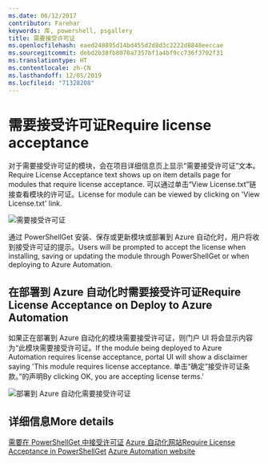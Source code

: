 ```yaml
---
ms.date: 06/12/2017
contributor: Farehar
keywords: 库, powershell, psgallery
title: 需要接受许可证
ms.openlocfilehash: eaed248895d14bd455d2d8d3c2222d8848eeccae
ms.sourcegitcommit: debd2b38fb8070a7357bf1a4bf9cc736f3702f31
ms.translationtype: HT
ms.contentlocale: zh-CN
ms.lasthandoff: 12/05/2019
ms.locfileid: "71328208"
---
```

# <a name="require-license-acceptance"></a><span data-ttu-id="a54c2-103">需要接受许可证</span><span class="sxs-lookup"><span data-stu-id="a54c2-103">Require license acceptance</span></span>

<span data-ttu-id="a54c2-104">对于需要接受许可证的模块，会在项目详细信息页上显示“需要接受许可证”文本。</span><span class="sxs-lookup"><span data-stu-id="a54c2-104">Require License Acceptance text shows up on item details page for modules that require license acceptance.</span></span> <span data-ttu-id="a54c2-105">可以通过单击“View License.txt”链接查看模块的许可证。</span><span class="sxs-lookup"><span data-stu-id="a54c2-105">License for module can be viewed by clicking on 'View License.txt' link.</span></span>

![需要接受许可证](../../Images/RequireLicenseAcceptance.png)

<span data-ttu-id="a54c2-107">通过 PowerShellGet 安装、保存或更新模块或部署到 Azure 自动化时，用户将收到接受许可证的提示。</span><span class="sxs-lookup"><span data-stu-id="a54c2-107">Users will be prompted to accept the license when installing, saving or updating the module through PowerShellGet or when deploying to Azure Automation.</span></span>

## <a name="require-license-acceptance-on-deploy-to-azure-automation"></a><span data-ttu-id="a54c2-108">在部署到 Azure 自动化时需要接受许可证</span><span class="sxs-lookup"><span data-stu-id="a54c2-108">Require License Acceptance on Deploy to Azure Automation</span></span>

<span data-ttu-id="a54c2-109">如果正在部署到 Azure 自动化的模块需要接受许可证，则门户 UI 将会显示内容为“此模块需要接受许可证。</span><span class="sxs-lookup"><span data-stu-id="a54c2-109">If the module being deployed to Azure Automation requires license acceptance, portal UI will show a disclaimer saying 'This module requires license acceptance.</span></span> <span data-ttu-id="a54c2-110">单击“确定”接受许可证条款。”的声明</span><span class="sxs-lookup"><span data-stu-id="a54c2-110">By clicking OK, you are accepting license terms.'</span></span>

![部署到 Azure 自动化需要接受许可证](../../Images/DeployToAzureAutomationRequireLicenseAcceptanceDisclaimer.png)

## <a name="more-details"></a><span data-ttu-id="a54c2-112">详细信息</span><span class="sxs-lookup"><span data-stu-id="a54c2-112">More details</span></span>

<span data-ttu-id="a54c2-113">[需要在 PowerShellGet 中接受许可证](../../concepts/module-license-acceptance.md)
[Azure 自动化网站](/azure/automation)</span><span class="sxs-lookup"><span data-stu-id="a54c2-113">[Require License Acceptance in PowerShellGet](../../concepts/module-license-acceptance.md)
[Azure Automation website](/azure/automation)</span></span>
